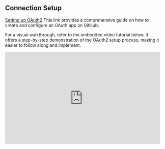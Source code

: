 ## Connection Setup

[Setting up OAuth2](https://docs.github.com/en/apps/oauth-apps/building-oauth-apps/creating-an-oauth-app) This link provides a comprehensive guide on how to create and configure an OAuth app on GitHub.

For a visual walkthrough, refer to the embedded video tutorial below. It offers a step-by-step demonstration of the OAuth2 setup process, making it easier to follow along and implement.

<div style="position:relative;height:0;width:100%;overflow:hidden;z-index:99999;box-sizing:border-box;padding-bottom:calc(53.02672956% + 32px)">
<iframe src="https://www.guidejar.com/embed/bhsAUb5TGIexsFuLBica?type=1&controls=on" width="100%" height="100%" style="height:100%;position:absolute;inset:0" allowfullscreen frameborder="0"></iframe>
</div>
